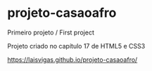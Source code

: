 # projeto-casaoafro

Primeiro projeto / First project

Projeto criado no capítulo 17 de HTML5 e CSS3

https://laisvigas.github.io/projeto-casaoafro/
